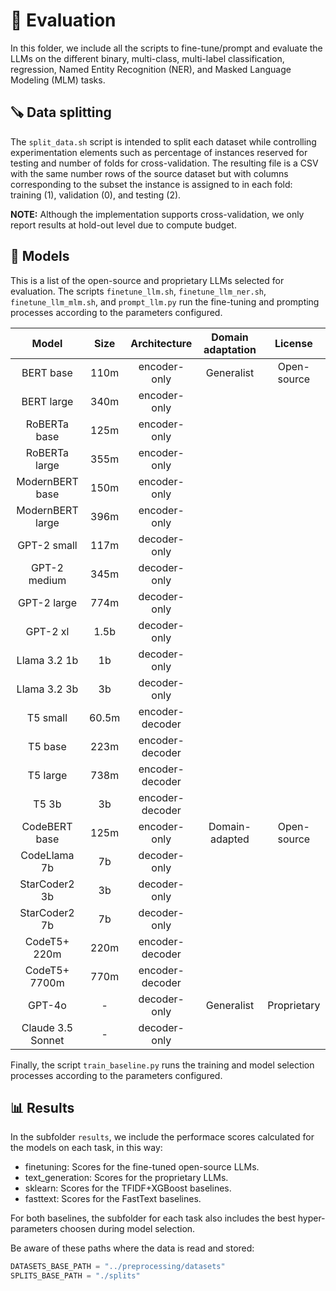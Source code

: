 # :microscope: Evaluation

In this folder, we include all the scripts to fine-tune/prompt and evaluate the LLMs on the different binary, multi-class, multi-label classification, regression, Named Entity Recognition (NER), and Masked Language Modeling (MLM) tasks.

## :carpentry_saw: Data splitting

The `split_data.sh` script is intended to split each dataset while controlling experimentation elements such as percentage of instances reserved for testing and number of folds for cross-validation. The resulting file is a CSV with the same number rows of the source dataset but with columns corresponding to the subset the instance is assigned to in each fold: training (1), validation (0), and testing (2).

**NOTE:** Although the implementation supports cross-validation, we only report results at hold-out level due to compute budget.

## :robot: Models

This is a list of the open-source and proprietary LLMs selected for evaluation. The scripts `finetune_llm.sh`, `finetune_llm_ner.sh`, `finetune_llm_mlm.sh`, and `prompt_llm.py` run the fine-tuning and prompting processes according to the parameters configured.

|     **Model**     | **Size** | **Architecture** | **Domain adaptation** | **License** |
|:-----------------:|:--------:|:----------------:|:---------------------:|:-----------:|
|     BERT base     |   110m   |   encoder-only   |       Generalist      | Open-source |
|     BERT large    |   340m   |   encoder-only   |                       |             |
|    RoBERTa base   |   125m   |   encoder-only   |                       |             |
|   RoBERTa large   |   355m   |   encoder-only   |                       |             |
|  ModernBERT base  |   150m   |   encoder-only   |                       |             |
|  ModernBERT large |   396m   |   encoder-only   |                       |             |
|    GPT-2 small    |   117m   |   decoder-only   |                       |             |
|    GPT-2 medium   |   345m   |   decoder-only   |                       |             |
|    GPT-2 large    |   774m   |   decoder-only   |                       |             |
|      GPT-2 xl     |   1.5b   |   decoder-only   |                       |             |
|    Llama 3.2 1b   |    1b    |   decoder-only   |                       |             |
|    Llama 3.2 3b   |    3b    |   decoder-only   |                       |             |
|      T5 small     |   60.5m  |  encoder-decoder |                       |             |
|      T5 base      |   223m   |  encoder-decoder |                       |             |
|      T5 large     |   738m   |  encoder-decoder |                       |             |
|       T5 3b       |    3b    |  encoder-decoder |                       |             |
|   CodeBERT base   |   125m   |   encoder-only   |     Domain-adapted    | Open-source |
|    CodeLlama 7b   |    7b    |   decoder-only   |                       |             |
|   StarCoder2 3b   |    3b    |   decoder-only   |                       |             |
|   StarCoder2 7b   |    7b    |   decoder-only   |                       |             |
|    CodeT5+ 220m   |   220m   |  encoder-decoder |                       |             |
|   CodeT5+ 7700m   |   770m   |  encoder-decoder |                       |             |
|       GPT-4o      |     -    |   decoder-only   |       Generalist      | Proprietary |
| Claude 3.5 Sonnet |     -    |   decoder-only   |                       |             |

Finally, the script `train_baseline.py` runs the training and model selection processes according to the parameters configured.

## :bar_chart: Results

In the subfolder `results`, we include the performace scores calculated for the models on each task, in this way:

- finetuning: Scores for the fine-tuned open-source LLMs.
- text_generation: Scores for the proprietary LLMs.
- sklearn: Scores for the TFIDF+XGBoost baselines.
- fasttext: Scores for the FastText baselines.

For both baselines, the subfolder for each task also includes the best hyper-parameters choosen during model selection.

Be aware of these paths where the data is read and stored:

```python
DATASETS_BASE_PATH = "../preprocessing/datasets"
SPLITS_BASE_PATH = "./splits"
```
